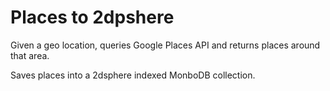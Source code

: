 # Places to 2dpshere
Given a geo location, queries Google Places API and returns places around that area.

Saves places into a 2dsphere indexed MonboDB collection.
